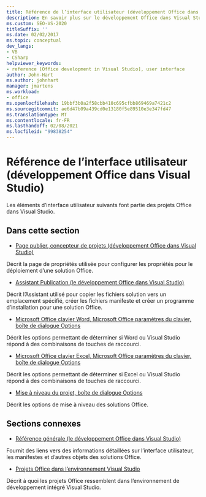 ```yaml
---
title: Référence de l’interface utilisateur (développement Office dans Visual Studio)
description: En savoir plus sur le développement Office dans Visual Studio et sur les éléments de l’interface utilisateur qui font partie des projets Office.
ms.custom: SEO-VS-2020
titleSuffix: ''
ms.date: 02/02/2017
ms.topic: conceptual
dev_langs:
- VB
- CSharp
helpviewer_keywords:
- reference [Office development in Visual Studio], user interface
author: John-Hart
ms.author: johnhart
manager: jmartens
ms.workload:
- office
ms.openlocfilehash: 19bbf3b0a2f58cbb410c695cfbb869469a7421c2
ms.sourcegitcommit: ae6d47b09a439cd0e13180f5e89510e3e347fd47
ms.translationtype: MT
ms.contentlocale: fr-FR
ms.lasthandoff: 02/08/2021
ms.locfileid: "99838254"
---
```

# <a name="user-interface-reference-office-development-in-visual-studio"></a>Référence de l’interface utilisateur (développement Office dans Visual Studio)
  Les éléments d’interface utilisateur suivants font partie des projets Office dans Visual Studio.

## <a name="in-this-section"></a>Dans cette section
- [Page publier, concepteur de projets &#40;développement Office dans Visual Studio&#41;](../vsto/publish-page-project-designer-office-development-in-visual-studio.md)

 Décrit la page de propriétés utilisée pour configurer les propriétés pour le déploiement d’une solution Office.

- [Assistant Publication &#40;le développement Office dans Visual Studio&#41;](../vsto/publish-wizard-office-development-in-visual-studio.md)

 Décrit l’Assistant utilisé pour copier les fichiers solution vers un emplacement spécifié, créer les fichiers manifeste et créer un programme d’installation pour une solution Office.

- [Microsoft Office clavier Word, Microsoft Office paramètres du clavier, boîte de dialogue Options](../vsto/microsoft-office-word-keyboard-microsoft-office-keyboard-settings-options-dialog-box.md)

 Décrit les options permettant de déterminer si Word ou Visual Studio répond à des combinaisons de touches de raccourci.

- [Microsoft Office clavier Excel, Microsoft Office paramètres du clavier, boîte de dialogue Options](../vsto/microsoft-office-excel-keyboard-microsoft-office-keyboard-settings-options-dialog-box.md)

 Décrit les options permettant de déterminer si Excel ou Visual Studio répond à des combinaisons de touches de raccourci.

- [Mise à niveau du projet, boîte de dialogue Options](../vsto/project-upgrade-options-dialog-box.md)

 Décrit les options de mise à niveau des solutions Office.

## <a name="related-sections"></a>Sections connexes
- [Référence générale &#40;le développement Office dans Visual Studio&#41;](../vsto/general-reference-office-development-in-visual-studio.md)

 Fournit des liens vers des informations détaillées sur l’interface utilisateur, les manifestes et d’autres objets des solutions Office.

- [Projets Office dans l’environnement Visual Studio](../vsto/office-projects-in-the-visual-studio-environment.md)

 Décrit à quoi les projets Office ressemblent dans l’environnement de développement intégré Visual Studio.
